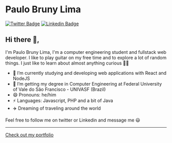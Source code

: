 # Paulo Bruny Lima 
[![Twitter Badge](https://img.shields.io/badge/-@PauloBruny-1ca0f1?style=flat-square&labelColor=1ca0f1&logo=twitter&logoColor=white&link=https://twitter.com/PauloBruny)](https://twitter.com/PauloBruny) [![Linkedin Badge](https://img.shields.io/badge/-PauloBruny-blue?style=flat-square&logo=Linkedin&logoColor=white&link=https://www.linkedin.com/in/paulobruny/)](https://www.linkedin.com/in/paulobruny/)

## Hi there 👋, 
I'm Paulo Bruny Lima, I'm a computer engineering student and fullstack web developer. I like to play guitar on my free time and to explore a lot of random things. I just like to learn about almost anything curious 🤷‍♂️

- 🔭 I’m currently studying and developing web applications with React and NodeJS
- 🌱 I’m getting my degree in Computer Engineering at Federal University of Vale do São Francisco - UNIVASF (Brazil)
- 😄 Pronouns: he/him
- ⚡ Languages: Javascript, PHP and a bit of Java
- ✈️ Dreaming of traveling around the world

Feel free to follow me on twitter or Linkedin and message me 😃


---
[Check out my portfolio](https://paulobruny.me/#/)
